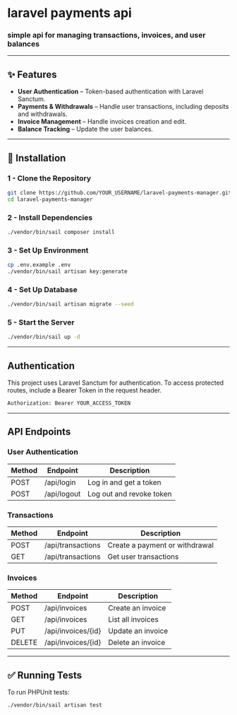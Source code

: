 # laravel payments api

### simple api for managing transactions, invoices, and user balances

---

## ✨ Features
- **User Authentication** – Token-based authentication with Laravel Sanctum.
- **Payments & Withdrawals** – Handle user transactions, including deposits and withdrawals.
- **Invoice Management** – Handle invoices creation and edit.
- **Balance Tracking** –  Update the user balances.

---

## 🚀 Installation

### 1 - Clone the Repository
```sh
git clone https://github.com/YOUR_USERNAME/laravel-payments-manager.git
cd laravel-payments-manager
```

### 2 -  Install Dependencies
```sh
./vendor/bin/sail composer install
```

### 3 - Set Up Environment
```sh
cp .env.example .env
./vendor/bin/sail artisan key:generate
```

### 4 - Set Up Database
```sh
./vendor/bin/sail artisan migrate --seed
```

### 5 - Start the Server
```sh
./vendor/bin/sail up -d
```

---

## Authentication
This project uses Laravel Sanctum for authentication. To access protected routes, include a Bearer Token in the request header.

```sh
Authorization: Bearer YOUR_ACCESS_TOKEN
```

---

## API Endpoints

### User Authentication
| Method | Endpoint       | Description            |
|--------|----------------|------------------------|
| POST   | /api/login     | Log in and get a token |
| POST   | /api/logout    | Log out and revoke token|

### Transactions
| Method | Endpoint            | Description                |
|--------|---------------------|----------------------------|
| POST   | /api/transactions   | Create a payment or withdrawal |
| GET    | /api/transactions   | Get user transactions      |

### Invoices
| Method | Endpoint            | Description                |
|--------|---------------------|----------------------------|
| POST   | /api/invoices       | Create an invoice          |
| GET    | /api/invoices       | List all invoices          |
| PUT    | /api/invoices/{id}  | Update an invoice          |
| DELETE | /api/invoices/{id}  | Delete an invoice          |

---

## ✅ Running Tests
To run PHPUnit tests:

```sh
./vendor/bin/sail artisan test
```

